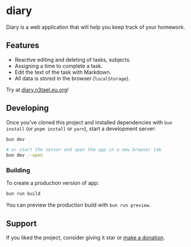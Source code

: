 # diary

Diary is a web application that will help you keep track of your homework.

## Features

- Reactive editing and deleting of tasks, subjects.
- Assigning a time to complete a task.
- Edit the text of the task with Markdown.
- All data is stored in the browser (`localStorage`).

Try at [diary.n3tael.eu.org](https://diary.n3tael.eu.org/)!

## Developing

Once you've cloned this project and installed dependencies with `bun install` (or `pnpm install` or `yarn`), start a development server:

```bash
bun dev

# or start the server and open the app in a new browser tab
bun dev --open
```

### Building

To create a production version of app:

```bash
bun run build
```

You can preview the production build with `bun run preview`.

## Support

If you liked the project, consider giving it star or [make a donation](https://n3tael.eu.org/support).

